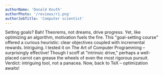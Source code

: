 ```yaml
---
authorName: 'Donald Knuth'
authorPhoto: '/reviews/r1.png'
authorJobTitle: 'Computer scientist'
---
```


Setting goals? Bah! Theorems, not dreams, drive progress. Yet, like optimizing an algorithm, motivation fuels the fire. This "goal-setting course" offered a curious heuristic: clear objectives coupled with incremental rewards. Intriguing. I tested it on The Art of Computer Programming – surprisingly effective! Though I scoff at "intrinsic drive," perhaps a well-placed carrot can grease the wheels of even the most rigorous pursuit. Verdict: intriguing tool, not a panacea. Now, back to TeX – optimization awaits!